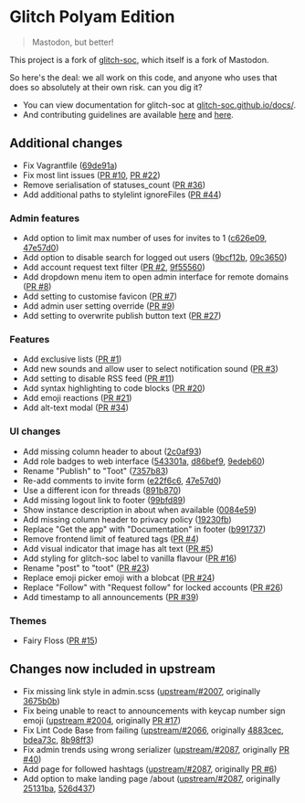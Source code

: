 #  Glitch Polyam Edition  #

>   Mastodon, but better!

This project is a fork of [glitch-soc](https://github.com/glitch-soc/mastodon), which itself is a fork of Mastodon.  

So here's the deal: we all work on this code, and anyone who uses that does so absolutely at their own risk. can you dig it?

- You can view documentation for glitch-soc at [glitch-soc.github.io/docs/](https://glitch-soc.github.io/docs/).
- And contributing guidelines are available [here](CONTRIBUTING.md) and [here](https://glitch-soc.github.io/docs/contributing/).

## Additional changes
- Fix Vagrantfile ([69de91a](https://github.com/polyamspace/mastodon/commit/69de91a94c3e2f19a5c55722c3cdd639a0a6fb9d))
- Fix most lint issues ([PR #10](https://github.com/polyamspace/mastodon/pull/10), [PR #22](https://github.com/polyamspace/mastodon/pull/22))
- Remove serialisation of statuses_count ([PR #36](https://github.com/polyamspace/mastodon/pull/36))
- Add additional paths to stylelint ignoreFiles ([PR #44](https://github.com/polyamspace/mastodon/pull/44))


### Admin features
- Add option to limit max number of uses for invites to 1 ([c626e09](https://github.com/polyamspace/mastodon/commit/c626e09c3907e0f1a0b1d1f47aadb2dcb50efc29), [47e57d0](https://github.com/polyamspace/mastodon/pull/13/commits/47e57d09c186196316f113f09150150ddfb9c991))
- Add option to disable search for logged out users ([9bcf12b](https://github.com/polyamspace/mastodon/commit/9bcf12bf10e32d41b90f6b0d64613f096f8b8fe7), [09c3650](https://github.com/polyamspace/mastodon/pull/13/commits/09c365022eb7afc80076653d0a852c1a9afcf2ac))
- Add account request text filter ([PR #2](https://github.com/polyamspace/mastodon/pull/2), [9f55560](https://github.com/polyamspace/mastodon/pull/13/commits/9f55560d7ef3ce9e6a42b95faf59bb6529f41d01))
- Add dropdown menu item to open admin interface for remote domains ([PR #8](https://github.com/polyamspace/mastodon/pull/8))
- Add setting to customise favicon ([PR #7](https://github.com/polyamspace/mastodon/pull/7))
- Add admin user setting override ([PR #9](https://github.com/polyamspace/mastodon/pull/9))
- Add setting to overwrite publish button text ([PR #27](https://github.com/polyamspace/mastodon/pull/27))

### Features
- Add exclusive lists ([PR #1](https://github.com/polyamspace/mastodon/pull/1))
- Add new sounds and allow user to select notification sound ([PR #3](https://github.com/polyamspace/mastodon/pull/3))
- Add setting to disable RSS feed ([PR #11](https://github.com/polyamspace/mastodon/pull/11))
- Add syntax highlighting to code blocks ([PR #20](https://github.com/polyamspace/mastodon/pull/20))
- Add emoji reactions ([PR #21](https://github.com/polyamspace/mastodon/pull/21))
- Add alt-text modal ([PR #34](https://github.com/polyamspace/mastodon/pull/34))

### UI changes
- Add missing column header to about ([2c0af93](https://github.com/polyamspace/mastodon/commit/2c0af93e4e8d969861a978e8fc042b77b25faf6d))
- Add role badges to web interface ([543301a](https://github.com/polyamspace/mastodon/commit/543301a5c09485f91a1ef976f5404182dd2d2354), [d86bef9](https://github.com/polyamspace/mastodon/commit/d86bef912d3a9e76ce79ed5778d83ad60780bcc0), [9edeb60](https://github.com/polyamspace/mastodon/commit/9edeb6087908e21a257854a7424c5e58148e4323))
- Rename "Publish" to "Toot" ([7357b83](https://github.com/polyamspace/mastodon/commit/7357b8379f05182bf64b6f6e420cf5a93f91820e))
- Re-add comments to invite form ([e22f6c6](https://github.com/polyamspace/mastodon/commit/e22f6c69aff4a450220e7c83b8181b7c60fbccd4), [47e57d0](https://github.com/polyamspace/mastodon/pull/13/commits/47e57d09c186196316f113f09150150ddfb9c991))
- Use a different icon for threads ([891b870](https://github.com/polyamspace/mastodon/commit/891b870cec03213a561593d83afad9f77b13beb3))
- Add missing logout link to footer ([99bfd89](https://github.com/polyamspace/mastodon/commit/99bfd89dc9cc54e0c6073e449215e9ef63b84150))
- Show instance description in about when available ([0084e59](https://github.com/polyamspace/mastodon/commit/0084e592f1cb8061738d5ea81e16a1292457c163))
- Add missing column header to privacy policy ([19230fb](https://github.com/polyamspace/mastodon/commit/19230fb7d678ec1a3d4896273491c6c2e4f2ffa3))
- Replace "Get the app" with "Documentation" in footer ([b991737](https://github.com/polyamspace/mastodon/commit/b99173737d85ba5a0f881d688f8203c44646c4f1))
- Remove frontend limit of featured tags ([PR #4](https://github.com/polyamspace/mastodon/pull/4))
- Add visual indicator that image has alt text ([PR #5](https://github.com/polyamspace/mastodon/pull/5))
- Add styling for glitch-soc label to vanilla flavour ([PR #16](https://github.com/polyamspace/mastodon/pull/16))
- Rename "post" to "toot" ([PR #23](https://github.com/polyamspace/mastodon/pull/23))
- Replace emoji picker emoji with a blobcat ([PR #24](https://github.com/polyamspace/mastodon/pull/24))
- Replace "Follow" with "Request follow" for locked accounts ([PR #26](https://github.com/polyamspace/mastodon/pull/26))
- Add timestamp to all announcements ([PR #39](https://github.com/polyamspace/mastodon/pull/39))

### Themes
- Fairy Floss ([PR #15](https://github.com/polyamspace/mastodon/pull/15))

## Changes now included in upstream
- Fix missing link style in admin.scss ([upstream/#2007](https://github.com/glitch-soc/mastodon/pull/2007), originally [3675b0b](https://github.com/polyamspace/mastodon/commit/3675b0b21612441c6dfc33265c44b7059b319f44))
- Fix being unable to react to announcements with keycap number sign emoji ([upstream #2004](https://github.com/glitch-soc/mastodon/pull/2004), originally [PR #17](https://github.com/polyamspace/mastodon/pull/17))
- Fix Lint Code Base from failing ([upstream/#2066](https://github.com/glitch-soc/mastodon/pull/2066), originally [4883cec](https://github.com/polyamspace/mastodon/commit/4883ceca81d5b7909e196727ce75c29fb1c5038f), [bdea73c](https://github.com/polyamspace/mastodon/commit/bdea73c2eea74b704583859b27c7438db5739ac6), [8b98ff3](https://github.com/polyamspace/mastodon/commit/8b98ff35f6eb983bc2f89156b2c33179cbb57449))
- Fix admin trends using wrong serializer ([upstream/#2087](https://github.com/glitch-soc/mastodon/pull/2087), originally [PR #40](https://github.com/polyamspace/mastodon/pull/40))
- Add page for followed hashtags ([upstream/#2087](https://github.com/glitch-soc/mastodon/pull/2087), originally [PR #6](https://github.com/polyamspace/mastodon/pull/6))
- Add option to make landing page /about ([upstream/#2087](https://github.com/glitch-soc/mastodon/pull/2087), originally [25131ba](https://github.com/polyamspace/mastodon/commit/25131baa59caad3976378a91278b6ba30c685274), [526d437](https://github.com/polyamspace/mastodon/pull/13/commits/526d437af2adda52d55701123b4f2e52aa007516))
